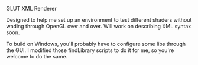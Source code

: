 GLUT XML Renderer

Designed to help me set up an environment to test different shaders without wading through OpenGL
over and over. Will work on describing XML syntax soon. 

To build on Windows, you'll probably have to configure some libs through the GUI. I modified those
findLibrary scripts to do it for me, so you're welcome to do the same.